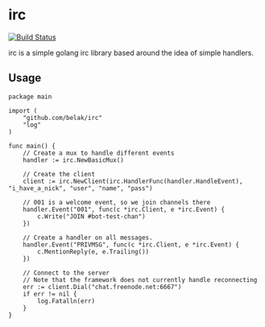 # irc

[![Build Status](https://travis-ci.org/belak/irc.svg?branch=master)](https://travis-ci.org/belak/irc)

irc is a simple golang irc library based around the idea of simple handlers.

## Usage

```
package main

import (
	"github.com/belak/irc"
	"log"
)

func main() {
	// Create a mux to handle different events
	handler := irc.NewBasicMux()

	// Create the client
	client := irc.NewClient(irc.HandlerFunc(handler.HandleEvent), "i_have_a_nick", "user", "name", "pass")

	// 001 is a welcome event, so we join channels there
	handler.Event("001", func(c *irc.Client, e *irc.Event) {
		c.Write("JOIN #bot-test-chan")
	})

	// Create a handler on all messages.
	handler.Event("PRIVMSG", func(c *irc.Client, e *irc.Event) {
		c.MentionReply(e, e.Trailing())
	})

	// Connect to the server
	// Note that the framework does not currently handle reconnecting
	err := client.Dial("chat.freenode.net:6667")
	if err != nil {
		log.Fatalln(err)
	}
}
```
